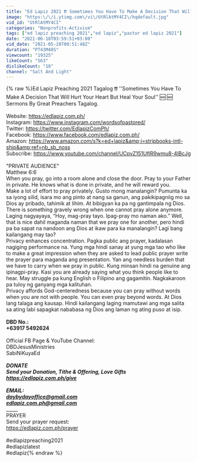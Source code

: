 ```yaml
---
title: "Ed Lapiz 2021 ❗❗ Sometimes You Have To Make A Decision That Will Hurt Your Heart But Heal Your Soul"
image: "https:\/\/i.ytimg.com\/vi\/UtRlAtMY4CI\/hqdefault.jpg"
vid_id: "UtRlAtMY4CI"
categories: "Nonprofits-Activism"
tags: ["ed lapiz preaching 2021","ed lapiz","pastor ed lapiz 2021"]
date: "2021-06-18T03:59:51+03:00"
vid_date: "2021-05-28T00:51:48Z"
duration: "PT43M40S"
viewcount: "19325"
likeCount: "563"
dislikeCount: "18"
channel: "Salt And Light"
---
```

{% raw %}Ed Lapiz Preaching 2021 Tagalog ❗❗ ''Sometimes You Have To Make A Decision That Will Hurt Your Heart But Heal Your Soul'' 🆕 🆕 Sermons By Great Preachers Tagalog.<br /><br />Website: <a rel="nofollow" target="blank" href="https://edlapiz.com.ph/">https://edlapiz.com.ph/</a><br />Instagram: <a rel="nofollow" target="blank" href="https://www.instagram.com/wordsofpastored/">https://www.instagram.com/wordsofpastored/</a><br />Twitter: <a rel="nofollow" target="blank" href="https://twitter.com/EdlapizComPh/">https://twitter.com/EdlapizComPh/</a><br />Facebook: <a rel="nofollow" target="blank" href="https://www.facebook.com/edlapiz.com.ph/">https://www.facebook.com/edlapiz.com.ph/</a><br />Amazon: <a rel="nofollow" target="blank" href="https://www.amazon.com/s?k=ed+lapiz&amp;i=stripbooks-intl-ship&amp;ref=nb_sb_noss">https://www.amazon.com/s?k=ed+lapiz&amp;i=stripbooks-intl-ship&amp;ref=nb_sb_noss</a><br />Subscribe: <a rel="nofollow" target="blank" href="https://www.youtube.com/channel/UCpvZ151UflR9wmu8-4lBcJg">https://www.youtube.com/channel/UCpvZ151UflR9wmu8-4lBcJg</a><br /><br />&quot;PRIVATE AUDIENCE&quot;<br />Matthew 6:6<br />When you pray, go into a room alone and close the door. Pray to your Father in private. He knows what is done in private, and he will reward you. <br />Make a lot of effort to pray privately. Gusto mong manalangin? Pumunta ka sa iyong silid, isara mo ang pinto at nang sa ganun, ang pakikipagniig mo sa Dios ay pribado, tahimik at lihim. At bibigyan ka pa ng gantimpala ng Dios. There is something gravely wrong when one cannot pray alone anymore. Laging nagyayaya, “Hoy, mag-pray tayo. Ipag-pray mo naman ako.” Well, that is nice dahil maganda naman that we pray one for another, pero hindi pa ba sapat na nandoon ang Dios at ikaw para ka manalangin? Lagi bang kailangang may tao? <br />Privacy enhances concentration. Pagka public ang prayer, kadalasan nagiging performance na. Yung mga hindi sanay at yung mga tao who like to make a great impression when they are asked to lead public prayer write the prayer para maganda ang presentation. Yan ang needless burden that we have to carry when we pray in public. Kung minsan hindi na genuine ang ipinagpi-pray. Kasi you are already saying what you think people like to hear.  May struggle pa kung English o Filipino ang gagamitin.  Nagkakaroon pa tuloy ng ganyang mga kalituhan. <br />Privacy affords God-centeredness because you can pray without words when you are not with people. You can even pray beyond words.  At Dios lang talaga ang kausap.  Hindi kailangang laging mamutawi ang mga salita sa ating labi sapagkat nababasa ng Dios ang laman ng ating puso at isip. <br />________<br />DBD No.:<br />+63917 5492624<br />________<br />Official FB Page &amp; YouTube Channel:<br />DBDJesusMinistries<br />SabiNiKuyaEd<br />_________<br />DONATE<br />Send your Donation, Tithe &amp; Offering, Love Gifts<br /><a rel="nofollow" target="blank" href="https://edlapiz.com.ph/give">https://edlapiz.com.ph/give</a><br />______<br />EMAIL:<br />daybydayoffice@gmail.com<br />edlapiz.com.ph@gmail.com<br />________<br />PRAYER<br />Send your prayer request:<br /><a rel="nofollow" target="blank" href="https://edlapiz.com.ph/prayer">https://edlapiz.com.ph/prayer</a><br /><br />#edlapizpreaching2021​​​<br />#edlapizlatest​​​<br />#edlapiz{% endraw %}
